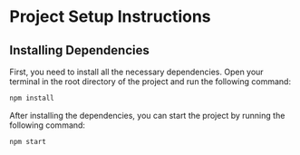 # Project Setup Instructions

## Installing Dependencies

First, you need to install all the necessary dependencies. Open your terminal in the root directory of the project and run the following command:

```bash
npm install
```

After installing the dependencies, you can start the project by running the following command:

```bash
npm start
```

